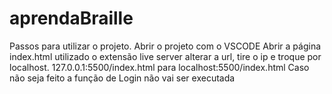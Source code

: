 # aprendaBraille
Passos para utilizar o projeto.
Abrir o projeto com o VSCODE
Abrir a página index.html utilizado o extensão live server
alterar a url, tire o ip e troque por localhost.
127.0.0.1:5500/index.html para localhost:5500/index.html Caso não seja feito a função de Login não vai ser executada
